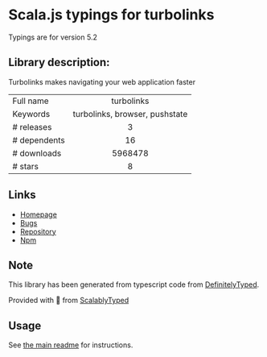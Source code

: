 
# Scala.js typings for turbolinks

Typings are for version 5.2

## Library description:
Turbolinks makes navigating your web application faster

|                    |                 |
| ------------------ | :-------------: |
| Full name          | turbolinks |
| Keywords           | turbolinks, browser, pushstate |
| # releases         | 3 |
| # dependents       | 16 |
| # downloads        | 5968478 |
| # stars            | 8 |

## Links
- [Homepage](https://github.com/turbolinks/turbolinks#readme)
- [Bugs](https://github.com/turbolinks/turbolinks/issues)
- [Repository](https://github.com/turbolinks/turbolinks)
- [Npm](https://www.npmjs.com/package/turbolinks)
    


## Note
This library has been generated from typescript code from [DefinitelyTyped](https://definitelytyped.org).

Provided with :purple_heart: from [ScalablyTyped](https://github.com/oyvindberg/ScalablyTyped)

## Usage
See [the main readme](../../readme.md) for instructions.



